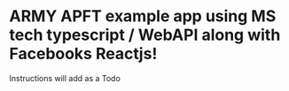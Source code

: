 ﻿
# ARMY APFT example app using MS tech typescript / WebAPI  along with Facebooks Reactjs!

Instructions will add as a Todo